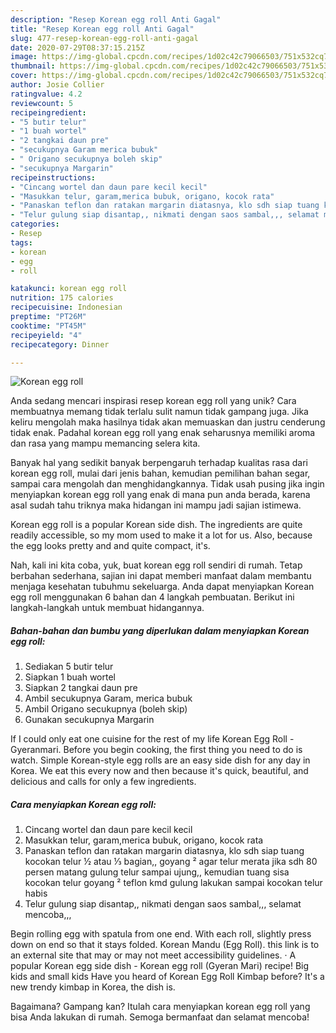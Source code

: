 ```yaml
---
description: "Resep Korean egg roll Anti Gagal"
title: "Resep Korean egg roll Anti Gagal"
slug: 477-resep-korean-egg-roll-anti-gagal
date: 2020-07-29T08:37:15.215Z
image: https://img-global.cpcdn.com/recipes/1d02c42c79066503/751x532cq70/korean-egg-roll-foto-resep-utama.jpg
thumbnail: https://img-global.cpcdn.com/recipes/1d02c42c79066503/751x532cq70/korean-egg-roll-foto-resep-utama.jpg
cover: https://img-global.cpcdn.com/recipes/1d02c42c79066503/751x532cq70/korean-egg-roll-foto-resep-utama.jpg
author: Josie Collier
ratingvalue: 4.2
reviewcount: 5
recipeingredient:
- "5 butir telur"
- "1 buah wortel"
- "2 tangkai daun pre"
- "secukupnya Garam merica bubuk"
- " Origano secukupnya boleh skip"
- "secukupnya Margarin"
recipeinstructions:
- "Cincang wortel dan daun pare kecil kecil"
- "Masukkan telur, garam,merica bubuk, origano, kocok rata"
- "Panaskan teflon dan ratakan margarin diatasnya, klo sdh siap tuang kocokan telur ½ atau ⅓ bagian,, goyang ² agar telur merata jika sdh 80 persen matang gulung telur sampai ujung,, kemudian tuang sisa kocokan telur goyang ² teflon kmd gulung lakukan sampai kocokan telur habis"
- "Telur gulung siap disantap,, nikmati dengan saos sambal,,, selamat mencoba,,,"
categories:
- Resep
tags:
- korean
- egg
- roll

katakunci: korean egg roll 
nutrition: 175 calories
recipecuisine: Indonesian
preptime: "PT26M"
cooktime: "PT45M"
recipeyield: "4"
recipecategory: Dinner

---
```



![Korean egg roll](https://img-global.cpcdn.com/recipes/1d02c42c79066503/751x532cq70/korean-egg-roll-foto-resep-utama.jpg)

Anda sedang mencari inspirasi resep korean egg roll yang unik? Cara membuatnya memang tidak terlalu sulit namun tidak gampang juga. Jika keliru mengolah maka hasilnya tidak akan memuaskan dan justru cenderung tidak enak. Padahal korean egg roll yang enak seharusnya memiliki aroma dan rasa yang mampu memancing selera kita.

Banyak hal yang sedikit banyak berpengaruh terhadap kualitas rasa dari korean egg roll, mulai dari jenis bahan, kemudian pemilihan bahan segar, sampai cara mengolah dan menghidangkannya. Tidak usah pusing jika ingin menyiapkan korean egg roll yang enak di mana pun anda berada, karena asal sudah tahu triknya maka hidangan ini mampu jadi sajian istimewa.

Korean egg roll is a popular Korean side dish. The ingredients are quite readily accessible, so my mom used to make it a lot for us. Also, because the egg looks pretty and and quite compact, it&#39;s.


Nah, kali ini kita coba, yuk, buat korean egg roll sendiri di rumah. Tetap berbahan sederhana, sajian ini dapat memberi manfaat dalam membantu menjaga kesehatan tubuhmu sekeluarga. Anda dapat menyiapkan Korean egg roll menggunakan 6 bahan dan 4 langkah pembuatan. Berikut ini langkah-langkah untuk membuat hidangannya.

<!--inarticleads1-->

##### Bahan-bahan dan bumbu yang diperlukan dalam menyiapkan Korean egg roll:

1. Sediakan 5 butir telur
1. Siapkan 1 buah wortel
1. Siapkan 2 tangkai daun pre
1. Ambil secukupnya Garam, merica bubuk
1. Ambil  Origano secukupnya (boleh skip)
1. Gunakan secukupnya Margarin


If I could only eat one cuisine for the rest of my life Korean Egg Roll - Gyeranmari. Before you begin cooking, the first thing you need to do is watch. Simple Korean-style egg rolls are an easy side dish for any day in Korea. We eat this every now and then because it&#39;s quick, beautiful, and delicious and calls for only a few ingredients. 

<!--inarticleads2-->

##### Cara menyiapkan Korean egg roll:

1. Cincang wortel dan daun pare kecil kecil
1. Masukkan telur, garam,merica bubuk, origano, kocok rata
1. Panaskan teflon dan ratakan margarin diatasnya, klo sdh siap tuang kocokan telur ½ atau ⅓ bagian,, goyang ² agar telur merata jika sdh 80 persen matang gulung telur sampai ujung,, kemudian tuang sisa kocokan telur goyang ² teflon kmd gulung lakukan sampai kocokan telur habis
1. Telur gulung siap disantap,, nikmati dengan saos sambal,,, selamat mencoba,,,


Begin rolling egg with spatula from one end. With each roll, slightly press down on end so that it stays folded. Korean Mandu (Egg Roll). this link is to an external site that may or may not meet accessibility guidelines. · A popular Korean egg side dish - Korean egg roll (Gyeran Mari) recipe! Big kids and small kids Have you heard of Korean Egg Roll Kimbap before? It&#39;s a new trendy kimbap in Korea, the dish is. 

Bagaimana? Gampang kan? Itulah cara menyiapkan korean egg roll yang bisa Anda lakukan di rumah. Semoga bermanfaat dan selamat mencoba!
